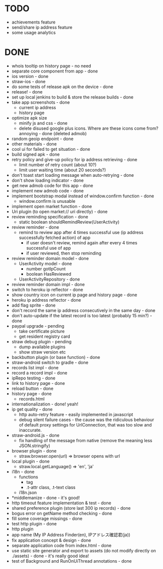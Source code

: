 # TODO

- achievements feature
- send/share ip address feature
- some usage analytics

# DONE
- whois tooltip on history page - no need
- separate core component from app - done
- ios version - done
- straw-ios - done
- do some tests of release apk on the device - done
- release! - done
- set up local jenkins to build & store the release builds - done
- take app screenshots - done
  - current ip address
  - history page
- optimize apk size
  - minify js and css - done
  - delete disused google plus icons. Where are these icons come from? annoying - done (deleted admob)
- random geoip endpoint - done
- other materials - done
- cool ui for failed to get situation - done
- build signed apk - done
- retry policy and give-up policy for ip address retrieving - done
  - limit number of retry count (about 10?)
  - limit user waiting time (about 20 seconds?)
- don't toast start loading message when auto-retrying - done
- don't show loading indicator - done
- get new admob code for this app - done
- implement new admob code - done
- implement bootstrap modal instead of window.confirm function - done
  - window.confirm is unusable
- implement open market function - done
- Uri plugin (to open market:// uri directly) - done
- review reminding specification - done
  - static boolean shouldRemindReview(UserActivity)
- review reminder - done
  - remind to review app after 4 times successful use (ip address successfully fetched action) of app
    - if user doesn't review, remind again after every 4 times successful use of app
    - if user reviewed, then stop reminding
- review reminder domain model - done
  - UserActivity model - done
    - number gotIpCount
    - boolean HasReviewed
  - UserActivityRepository - done
- review reminder domain impl - done
- switch to heroku ip reflector - done
- show country icon on current ip page and history page - done
- heroku ip address reflector - done
- add flag sprite - done
- don't record the same ip address consecutively in the same day - done
- don't auto-update if the latest record is too latest (probably 15 min?) - done
- paypal upgrade - pending
  - take certificate picture
  - get resident registry card
- straw debug plugin - pending
  - dump available plugins
  - show straw version etc
- backbutton plugin (or base function) - done
- straw-android switch to gradle - done
- records list impl - done
- record a record impl - done
- ipRepo testing - done
- link to history page - done
- reload button - done
- history page - done
  - records.html
- internationalization - done! yeah!
- ip get quality - done
  - http auto-retry feature - easily implemented in javascript
  - debug silent failure cases - the cause was the ridiculous behaviour of default proxy settings for UrlConnection, that was too slow and inaccurate.
- straw-android.js - done
  - fix handling of the message from native (remove the meaning less JSON.stringify)
- browser plugin - done
  - straw.browser.open(url) => browser opens with url
- local plugin - done
  - straw.local.getLanguage() => 'en', 'ja'
- i18n - done
  - functions
    - <t> tag
    - .t-attr class, .t-text class
  - i18n.json
- *middlemanize - done - it's good!
- http timeout feature implementation & test - done
- shared preference plugin (store last 300 ip records) - done
- bogus error on getName method checking - done
- fill some coverage missings - done
- test http plugin - done
- http plugin
- app name (My IP Address Finder(en), IPアドレス確認君(ja))
- fix application concept & design - done
- separate application code from index.html - done
- use static site generator and export to assets (do not modify directly on ./assets) - done - it's really good idea!
- test of Background and RunOnUiThread annotations - done
